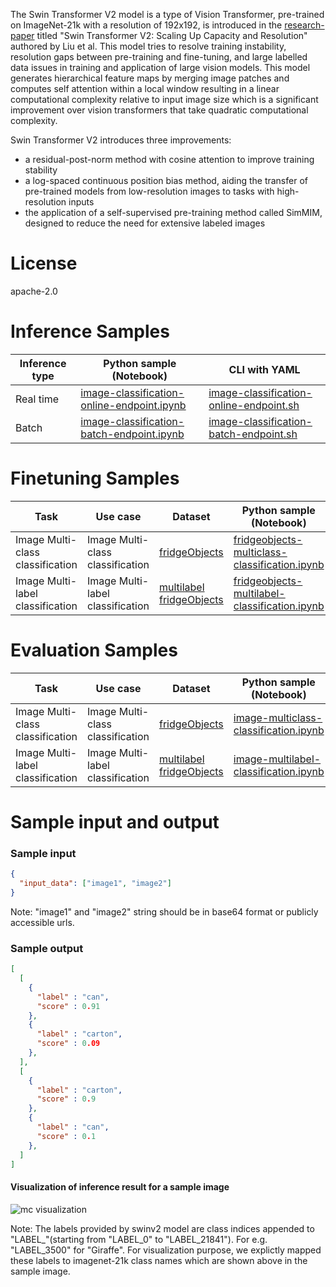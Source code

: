 The Swin Transformer V2 model is a type of Vision Transformer, pre-trained on ImageNet-21k with a resolution of 192x192, is introduced in the <a href="https://arxiv.org/abs/2111.09883" target="_blank">research-paper</a> titled "Swin Transformer V2: Scaling Up Capacity and Resolution" authored by Liu et al. This model tries to resolve training instability, resolution gaps between pre-training and fine-tuning, and large labelled data issues in training and application of large vision models. This model generates hierarchical feature maps by merging image patches and computes self attention within a local window resulting in a linear computational complexity relative to input image size which is a significant improvement over vision transformers that take quadratic computational complexity.

Swin Transformer V2 introduces three improvements:
- a residual-post-norm method with cosine attention to improve training stability
- a log-spaced continuous position bias method, aiding the transfer of pre-trained models from low-resolution images to tasks with high-resolution inputs
- the application of a self-supervised pre-training method called SimMIM, designed to reduce the need for extensive labeled images

# License

apache-2.0

# Inference Samples

Inference type|Python sample (Notebook)|CLI with YAML
|--|--|--|
Real time|<a href="https://aka.ms/azureml-infer-sdk-image-classification" target="_blank">image-classification-online-endpoint.ipynb</a>|<a href="https://aka.ms/azureml-infer-cli-image-classification" target="_blank">image-classification-online-endpoint.sh</a>
Batch |<a href="https://aka.ms/azureml-infer-batch-sdk-image-classification" target="_blank">image-classification-batch-endpoint.ipynb</a>|<a href="https://aka.ms/azureml-infer-batch-cli-image-classification" target="_blank">image-classification-batch-endpoint.sh</a>

# Finetuning Samples

Task|Use case|Dataset|Python sample (Notebook)|CLI with YAML
|---|--|--|--|--|
Image Multi-class classification|Image Multi-class classification|[fridgeObjects](https://cvbp-secondary.z19.web.core.windows.net/datasets/image_classification/fridgeObjects.zip)|<a href="https://aka.ms/azureml-ft-sdk-image-mc-classification" target="_blank">fridgeobjects-multiclass-classification.ipynb</a>|<a href="https://aka.ms/azureml-ft-cli-image-mc-classification" target="_blank">fridgeobjects-multiclass-classification.sh</a>
Image Multi-label classification|Image Multi-label classification|[multilabel fridgeObjects](https://cvbp-secondary.z19.web.core.windows.net/datasets/image_classification/multilabelFridgeObjects.zip)|<a href="https://aka.ms/azureml-ft-sdk-image-ml-classification" target="_blank">fridgeobjects-multilabel-classification.ipynb</a>|<a href="https://aka.ms/azureml-ft-cli-image-ml-classification" target="_blank">fridgeobjects-multilabel-classification.sh</a>

# Evaluation Samples

|Task|Use case|Dataset|Python sample (Notebook)|
|---|--|--|--|
|Image Multi-class classification|Image Multi-class classification|[fridgeObjects](https://cvbp-secondary.z19.web.core.windows.net/datasets/image_classification/fridgeObjects.zip)|<a href="https://aka.ms/azureml-evaluation-sdk-image-mc-classification" target="_blank">image-multiclass-classification.ipynb</a>|
|Image Multi-label classification|Image Multi-label classification|[multilabel fridgeObjects](https://cvbp-secondary.z19.web.core.windows.net/datasets/image_classification/multilabelFridgeObjects.zip)|<a href="https://aka.ms/azureml-evaluation-sdk-image-ml-classification" target="_blank">image-multilabel-classification.ipynb</a>|

# Sample input and output

### Sample input

```json
{
  "input_data": ["image1", "image2"]
}
```

Note: "image1" and "image2" string should be in base64 format or publicly accessible urls.


### Sample output

```json
[
  [
    {
      "label" : "can",
      "score" : 0.91
    },
    {
      "label" : "carton",
      "score" : 0.09
    },
  ],
  [
    {
      "label" : "carton",
      "score" : 0.9
    },
    {
      "label" : "can",
      "score" : 0.1
    },
  ]
]
```

#### Visualization of inference result for a sample image

<img src="https://automlcesdkdataresources.blob.core.windows.net/finetuning-image-models/images/Model_Result_Visualizations(Do_not_delete)/plot_microsoft-swinv2-base-patch4-window12-192-22k_MC_new.png" alt="mc visualization">

Note: The labels provided by swinv2 model are class indices appended to "LABEL_"(starting from "LABEL_0" to "LABEL_21841"). For e.g. "LABEL_3500" for "Giraffe". For visualization purpose, we explictly mapped these labels to imagenet-21k class names which are shown above in the sample image.
